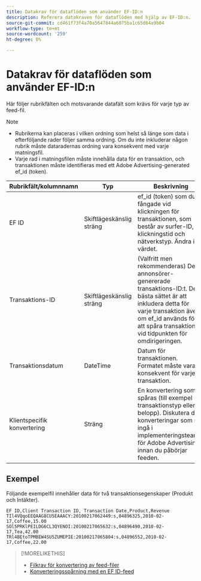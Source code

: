 ```yaml
---
title: Datakrav för dataflöden som använder EF-ID:n
description: Referera datakraven för dataflöden med hjälp av EF-ID:n.
source-git-commit: cd461f73f4a70a5647844a6075ba1c65d64a9b04
workflow-type: tm+mt
source-wordcount: '259'
ht-degree: 0%

---
```


# Datakrav för dataflöden som använder EF-ID:n

Här följer rubrikfälten och motsvarande datafält som krävs för varje typ av feed-fil.

>[!NOTE]
>* Rubrikerna kan placeras i vilken ordning som helst så länge som data i efterföljande rader följer samma ordning. Om du inte inkluderar någon rubrik måste dataradernas ordning vara konsekvent med varje matningsfil.
>* Varje rad i matningsfilen måste innehålla data för en transaktion, och transaktionen måste identifieras med ett Adobe Advertising-generated ef_id (token).


| Rubrikfält/kolumnnamn | Typ | Beskrivning |
| ---- | ---- | ---- |
| EF ID | Skiftlägeskänslig sträng | ef_id (token) som du fångade vid klickningen för transaktionen, som består av surfer-ID, klickningstid och nätverkstyp. Ändra inte värdet. |
| Transaktions-ID | Skiftlägeskänslig sträng | (Valfritt men rekommenderas) Det annonsörer-genererade transaktions-ID:t. Det bästa sättet är att inkludera detta för varje transaktion även om ef_id används för att spåra transaktionen vid tidpunkten för omdirigeringen. |
| Transaktionsdatum | DateTime | Datum för transaktionen. Formatet måste vara konsekvent för varje transaktion. |
| Klientspecifik konvertering | Sträng | En konvertering som spåras (till exempel transaktionstyp eller belopp). Diskutera de konverteringar som ska ingå i implementeringsteamet för Adobe Advertising innan du påbörjar feeden. |

## Exempel

Följande exempelfil innehåller data för två transaktionsegenskaper (Produkt och Intäkter).

```
EF ID,Client Transaction ID, Transaction Date,Product,Revenue
TIl4VQqoEEQAAG8CU5EAAACY:20100217062449:s,04896325,2010-02-17,Coffee,15.00
SOl5PRKlPEILDG6CL3QYENOI:20100217065632:s,04896490,2010-02-17,Tea,42.00
TRl4BEtoTPMBEW4SU5ZUMEPIE:20100217065804:s,04896552,2010-02-17,Coffee,22.00
```

>[!MORELIKETHIS]
>
>* [Filkrav för konvertering av feed-filer](feed-file-requirements.md)
>* [Konverteringsspårning med en EF ID-feed](/help/search-social-commerce/tracking/feed-efid.md)

